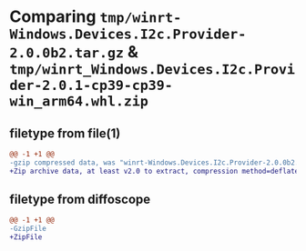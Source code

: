 # Comparing `tmp/winrt-Windows.Devices.I2c.Provider-2.0.0b2.tar.gz` & `tmp/winrt_Windows.Devices.I2c.Provider-2.0.1-cp39-cp39-win_arm64.whl.zip`

## filetype from file(1)

```diff
@@ -1 +1 @@
-gzip compressed data, was "winrt-Windows.Devices.I2c.Provider-2.0.0b2.tar", last modified: Sat Dec  2 18:21:29 2023, max compression
+Zip archive data, at least v2.0 to extract, compression method=deflate
```

## filetype from diffoscope

```diff
@@ -1 +1 @@
-GzipFile
+ZipFile
```

